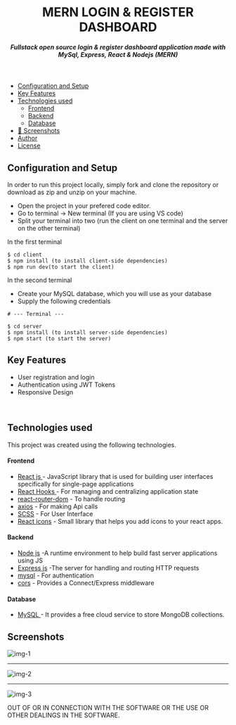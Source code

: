 <H1 align ="center" > MERN LOGIN & REGISTER DASHBOARD  </h1>
<h5  align ="center"> 
Fullstack open source login & register dashboard application made with MySql, Express, React & Nodejs (MERN) </h5>
<br/>

  * [Configuration and Setup](#configuration-and-setup)
  * [Key Features](#key-features)
  * [Technologies used](#technologies-used)
      - [Frontend](#frontend)
      - [Backend](#backend)
      - [Database](#database)
  * [📸 Screenshots](#screenshots)
  * [Author](#author)
  * [License](#license)


## Configuration and Setup

In order to run this project locally, simply fork and clone the repository or download as zip and unzip on your machine.

- Open the project in your prefered code editor.
- Go to terminal -> New terminal (If you are using VS code)
- Split your terminal into two (run the client on one terminal and the server on the other terminal)

In the first terminal

```
$ cd client
$ npm install (to install client-side dependencies)
$ npm run dev(to start the client)
```

In the second terminal

- Create your MySQL database, which you will use as your database
- Supply the following credentials

```
# --- Terminal ---

$ cd server
$ npm install (to install server-side dependencies)
$ npm start (to start the server)
```

##  Key Features

- User registration and login
- Authentication using JWT Tokens
- Responsive Design

<br/>

##  Technologies used

This project was created using the following technologies.

####  Frontend 

- [React js ](https://www.npmjs.com/package/react) - JavaScript library that is used for building user interfaces specifically for single-page applications
- [React Hooks  ](https://reactjs.org/docs/hooks-intro.html) - For managing and centralizing application state
- [react-router-dom](https://www.npmjs.com/package/react-router-dom) - To handle routing
- [axios](https://www.npmjs.com/package/axios) - For making Api calls
- [SCSS](https://sass-lang.com/) - For User Interface
- [React icons](https://react-icons.github.io/react-icons/) -
 Small library that helps you add icons  to your react apps.


####  Backend 

- [Node js](https://nodejs.org/en/) -A runtime environment to help build fast server applications using JS
- [Express js](https://www.npmjs.com/package/express) -The server for handling and routing HTTP requests
- [mysql](https://www.npmjs.com/package/mysql) - For authentication
- [cors](https://www.npmjs.com/package/uuid) - Provides a Connect/Express middleware

####  Database 

 - [MySQL ](https://www.mysql.com/) - It provides a free cloud service to store MongoDB collections.

 ##  Screenshots 

![img-1](https://github.com/Topcoder415/MERN_Auth_dashboard/assets/111676859/f44c3e0e-a82b-4797-a1d5-e565337245d8)
---- -
![img-2](https://github.com/Topcoder415/MERN_Auth_dashboard/assets/111676859/92131144-46a1-4b74-af0f-f817df506321)
--- - 
![img-3](https://github.com/Topcoder415/MERN_Auth_dashboard/assets/111676859/6f6051df-6738-4f53-a977-4955825dbf11)



OUT OF OR IN CONNECTION WITH THE SOFTWARE OR THE USE OR OTHER DEALINGS IN THE
SOFTWARE.
